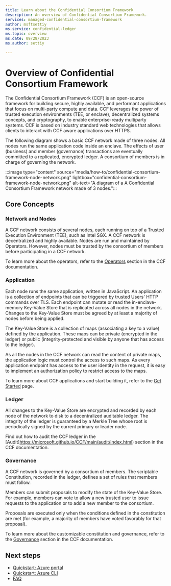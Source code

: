 ```yaml
---
title: Learn about the Confidential Consortium Framework
description: An overview of Confidential Consortium Framework.
services: managed-confidential-consortium-framework
author: msftsettiy
ms.service: confidential-ledger
ms.topic: overview
ms.date: 09/28/2023
ms.author: settiy

---
```


# Overview of Confidential Consortium Framework

The Confidential Consortium Framework (CCF) is an open-source framework for building secure, highly available, and performant applications that focus on multi-party compute and data. CCF leverages the power of trusted execution environments (TEE, or enclave), decentralized systems concepts, and cryptography, to enable enterprise-ready multiparty systems. CCF is based on industry standard web technologies that allows clients to interact with CCF aware applications over HTTPS.

The following diagram shows a basic CCF network made of three nodes. All nodes run the same application code inside an enclave. The effects of user (business) and member (governance) transactions are eventually committed to a replicated, encrypted ledger. A consortium of members is in charge of governing the network.

:::image type="content" source="media/how-to/confidential-consortium-framework-node-network.png" lightbox="confidential-consortium-framework-node-network.png" alt-text="A diagram of a A Confidential Consortium Framework network made of 3 nodes.":::

## Core Concepts

### Network and Nodes

A CCF network consists of several nodes, each running on top of a Trusted Execution Environment (TEE), such as Intel SGX. A CCF network is decentralized and highly available. Nodes are run and maintained by Operators. However, nodes must be trusted by the consortium of members before participating in a CCF network.

To learn more about the operators, refer to the [Operators](https://microsoft.github.io/CCF/main/operations/index.html) section in the CCF documentation.

### Application

Each node runs the same application, written in JavaScript. An application is a collection of endpoints that can be triggered by trusted Users' HTTP commands over TLS. Each endpoint can mutate or read the in-enclave-memory Key-Value Store that is replicated across all nodes in the network. Changes to the Key-Value Store must be agreed by at least a majority of nodes before being applied.

The Key-Value Store is a collection of maps (associating a key to a value) defined by the application. These maps can be private (encrypted in the ledger) or public (integrity-protected and visible by anyone that has access to the ledger).

As all the nodes in the CCF network can read the content of private maps, the application logic must control the access to such maps. As every application endpoint has access to the user identity in the request, it is easy to implement an authorization policy to restrict access to the maps.

To learn more about CCF applications and start building it, refer to the [Get Started](get-started.md) page.

### Ledger

All changes to the Key-Value Store are encrypted and recorded by each node of the network to disk to a decentralized auditable ledger. The integrity of the ledger is guaranteed by a Merkle Tree whose root is periodically signed by the current primary or leader node.

Find out how to audit the CCF ledger in the [Audit]https://microsoft.github.io/CCF/main/audit/index.html) section in the CCF documentation.

### Governance

A CCF network is governed by a consortium of members. The scriptable Constitution, recorded in the ledger, defines a set of rules that members must follow.

Members can submit proposals to modify the state of the Key-Value Store. For example, members can vote to allow a new trusted user to issue requests to the application or to add a new member to the consortium.

Proposals are executed only when the conditions defined in the constitution are met (for example, a majority of members have voted favorably for that proposal).

To learn more about the customizable constitution and governance, refer to the [Governance](https://microsoft.github.io/CCF/main/governance/index.html) section in the CCF documentation.

## Next steps

- [Quickstart: Azure portal](quickstart-portal.md)
- [Quickstart: Azure CLI](quickstart-python.md)
- [FAQ](faq.yml)
